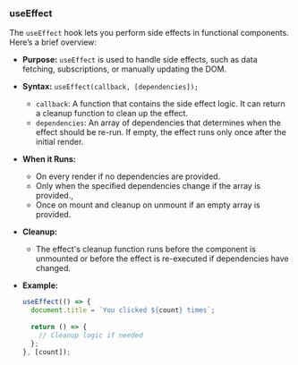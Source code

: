 ### useEffect

The `useEffect` hook lets you perform side effects in functional components. Here’s a brief overview:

- **Purpose:** `useEffect` is used to handle side effects, such as data fetching, subscriptions, or manually updating the DOM.
- **Syntax:** `useEffect(callback, [dependencies]);`
  - `callback`: A function that contains the side effect logic. It can return a cleanup function to clean up the effect.
  - `dependencies`: An array of dependencies that determines when the effect should be re-run. If empty, the effect runs only once after the initial render.
- **When it Runs:**
  - On every render if no dependencies are provided.
  - Only when the specified dependencies change if the array is provided.,
  - Once on mount and cleanup on unmount if an empty array is provided.
- **Cleanup:** 
  - The effect's cleanup function runs before the component is unmounted or before the effect is re-executed if dependencies have changed.
- **Example:**

  ```javascript
  useEffect(() => {
    document.title = `You clicked ${count} times`;
    
    return () => {
      // Cleanup logic if needed
    };
  }, [count]);
